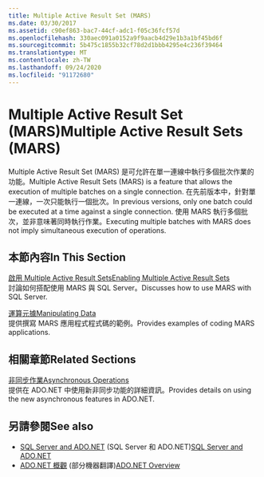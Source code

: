 ```yaml
---
title: Multiple Active Result Set (MARS)
ms.date: 03/30/2017
ms.assetid: c90ef863-bac7-44cf-adc1-f05c36fcf57d
ms.openlocfilehash: 330aec091a0152a9f9aacb4d29e1b3a1bf45bd6f
ms.sourcegitcommit: 5b475c1855b32cf78d2d1bbb4295e4c236f39464
ms.translationtype: MT
ms.contentlocale: zh-TW
ms.lasthandoff: 09/24/2020
ms.locfileid: "91172680"
---
```

# <a name="multiple-active-result-sets-mars"></a><span data-ttu-id="567b4-102">Multiple Active Result Set (MARS)</span><span class="sxs-lookup"><span data-stu-id="567b4-102">Multiple Active Result Sets (MARS)</span></span>

<span data-ttu-id="567b4-103">Multiple Active Result Set (MARS) 是可允許在單一連線中執行多個批次作業的功能。</span><span class="sxs-lookup"><span data-stu-id="567b4-103">Multiple Active Result Sets (MARS) is a feature that allows the execution of multiple batches on a single connection.</span></span> <span data-ttu-id="567b4-104">在先前版本中，針對單一連線，一次只能執行一個批次。</span><span class="sxs-lookup"><span data-stu-id="567b4-104">In previous versions, only one batch could be executed at a time against a single connection.</span></span> <span data-ttu-id="567b4-105">使用 MARS 執行多個批次，並非意味著同時執行作業。</span><span class="sxs-lookup"><span data-stu-id="567b4-105">Executing multiple batches with MARS does not imply simultaneous execution of operations.</span></span>  
  
## <a name="in-this-section"></a><span data-ttu-id="567b4-106">本節內容</span><span class="sxs-lookup"><span data-stu-id="567b4-106">In This Section</span></span>  

 [<span data-ttu-id="567b4-107">啟用 Multiple Active Result Sets</span><span class="sxs-lookup"><span data-stu-id="567b4-107">Enabling Multiple Active Result Sets</span></span>](enabling-multiple-active-result-sets.md)  
 <span data-ttu-id="567b4-108">討論如何搭配使用 MARS 與 SQL Server。</span><span class="sxs-lookup"><span data-stu-id="567b4-108">Discusses how to use MARS with SQL Server.</span></span>  
  
 [<span data-ttu-id="567b4-109">運算元據</span><span class="sxs-lookup"><span data-stu-id="567b4-109">Manipulating Data</span></span>](manipulating-data.md)  
 <span data-ttu-id="567b4-110">提供撰寫 MARS 應用程式程式碼的範例。</span><span class="sxs-lookup"><span data-stu-id="567b4-110">Provides examples of coding MARS applications.</span></span>  
  
## <a name="related-sections"></a><span data-ttu-id="567b4-111">相關章節</span><span class="sxs-lookup"><span data-stu-id="567b4-111">Related Sections</span></span>  

 [<span data-ttu-id="567b4-112">非同步作業</span><span class="sxs-lookup"><span data-stu-id="567b4-112">Asynchronous Operations</span></span>](asynchronous-operations.md)  
 <span data-ttu-id="567b4-113">提供在 ADO.NET 中使用新非同步功能的詳細資訊。</span><span class="sxs-lookup"><span data-stu-id="567b4-113">Provides details on using the new asynchronous features in ADO.NET.</span></span>  
  
## <a name="see-also"></a><span data-ttu-id="567b4-114">另請參閱</span><span class="sxs-lookup"><span data-stu-id="567b4-114">See also</span></span>

- <span data-ttu-id="567b4-115">[SQL Server and ADO.NET](index.md) (SQL Server 和 ADO.NET)</span><span class="sxs-lookup"><span data-stu-id="567b4-115">[SQL Server and ADO.NET](index.md)</span></span>
- <span data-ttu-id="567b4-116">[ADO.NET 概觀](../ado-net-overview.md) \(部分機器翻譯\)</span><span class="sxs-lookup"><span data-stu-id="567b4-116">[ADO.NET Overview](../ado-net-overview.md)</span></span>
